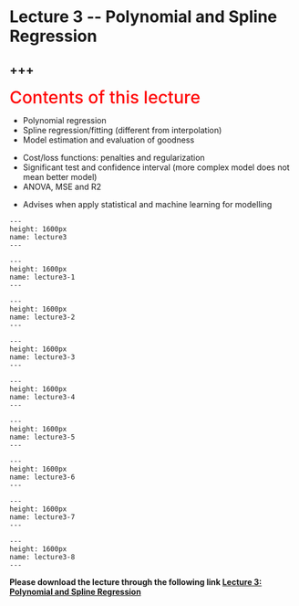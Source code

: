 # Lecture 3 -- Polynomial and Spline Regression

+++
---

<span style = "color: red; font-weight: 500;  font-size: 30px; text-align: left">Contents of this lecture</span>  <br />

* Polynomial regression
* Spline regression/fitting (different from interpolation)
* Model estimation and evaluation of goodness
- Cost/loss functions: penalties and regularization
- Significant test and confidence interval (more complex model does not mean better model)
- ANOVA, MSE and R2
* Advises when apply statistical and machine learning for modelling


```{figure} ./lectures/lecture3.png
---
height: 1600px
name: lecture3
---
```
```{figure} ./lectures/lecture3-1.png
---
height: 1600px
name: lecture3-1
---
```
```{figure} ./lectures/lecture3-2.png
---
height: 1600px
name: lecture3-2
---
```
```{figure} ./lectures/lecture3-3.png
---
height: 1600px
name: lecture3-3
---
```
```{figure} ./lectures/lecture3-4.png
---
height: 1600px
name: lecture3-4
---
```
```{figure} ./lectures/lecture3-5.png
---
height: 1600px
name: lecture3-5
---
```
```{figure} ./lectures/lecture3-6.png
---
height: 1600px
name: lecture3-6
---
```
```{figure} ./lectures/lecture3-7.png
---
height: 1600px
name: lecture3-7
---
```
```{figure} ./lectures/lecture3-8.png
---
height: 1600px
name: lecture3-8
---
```

**Please download the lecture through the following link [Lecture 3: Polynomial and Spline Regression](https://github.com/wengangmao/fmms050/blob/main/contents/regression/lectures/Lecture%203%20-%20Polynomial%20and%20Spline%20regression.pdf)**